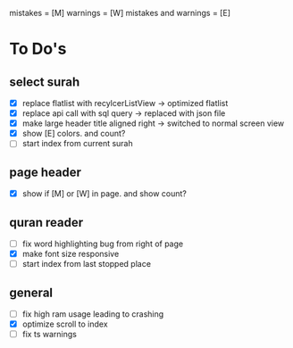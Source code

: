 mistakes = [M]
warnings = [W]
mistakes and warnings = [E]

# To Do's

## select surah

- [x] replace flatlist with recylcerListView -> optimized flatlist
- [x] replace api call with sql query -> replaced with json file
- [x] make large header title aligned right -> switched to normal screen view
- [x] show [E] colors. and count?
- [ ] start index from current surah

## page header

- [x] show if [M] or [W] in page. and show count?

## quran reader

- [ ] fix word highlighting bug from right of page
- [x] make font size responsive
- [ ] start index from last stopped place

## general

- [ ] fix high ram usage leading to crashing
- [x] optimize scroll to index
- [ ] fix ts warnings
